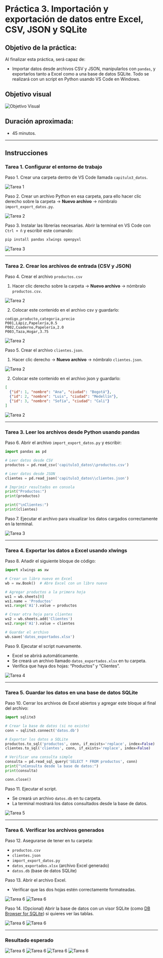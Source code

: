 
# Práctica 3. Importación y exportación de datos entre Excel, CSV, JSON y SQLite

## Objetivo de la práctica:

Al finalizar esta práctica, será capaz de:
- Importar datos desde archivos CSV y JSON, manipularlos con `pandas`, y exportarlos tanto a Excel como a una base de datos SQLite. Todo se realizará con un script en Python usando VS Code en Windows.

## Objetivo visual

![Objetivo Visual](../images/cap3_objetivo.png)

## Duración aproximada:
- 45 minutos.

---

## Instrucciones

### Tarea 1. **Configurar el entorno de trabajo**

Paso 1. Crear una carpeta dentro de VS Code llamada `capitulo3_datos`.

![Tarea 1](../images/cap3_1.png)

Paso 2. Crear un archivo Python en esa carpeta, para ello hacer clic derecho sobre la carpeta → **Nuevo archivo** → nómbralo `import_export_datos.py`.

![Tarea 2](../images/cap3_2.png)

Paso 3. Instalar las librerías necesarias. Abrir la terminal en VS Code con `Ctrl + ñ` y escribir este comando:

```bash
pip install pandas xlwings openpyxl
```

![Tarea 3](../images/cap3_3.png)

---

### Tarea 2. **Crear los archivos de entrada (CSV y JSON)**

Paso 4. Crear el archivo `productos.csv`
1. Hacer clic derecho sobre la carpeta → **Nuevo archivo** → nómbralo `productos.csv`.

![Tarea 2](../images/cap3_4.png)

2. Colocar este contenido en el archivo csv y guardarlo:

```csv
codigo,producto,categoria,precio
P001,Lápiz,Papelería,0.5
P002,Cuaderno,Papelería,2.0
P003,Taza,Hogar,3.75
```

![Tarea 2](../images/cap3_5.png)

Paso 5. Crear el archivo `clientes.json`.
1. Hacer clic derecho → **Nuevo archivo** → nómbralo `clientes.json`.

![Tarea 2](../images/cap3_6.png)

2. Colocar este contenido en el archivo json y guardarlo:

```json
[
  {"id": 1, "nombre": "Ana", "ciudad": "Bogotá"},
  {"id": 2, "nombre": "Luis", "ciudad": "Medellín"},
  {"id": 3, "nombre": "Sofía", "ciudad": "Cali"}
]
```

![Tarea 2](../images/cap3_7.png)

---

### Tarea 3. **Leer los archivos desde Python usando pandas**

Paso 6. Abrir el archivo `import_export_datos.py` y escribir:

```python
import pandas as pd

# Leer datos desde CSV
productos = pd.read_csv('capitulo3_datos\\productos.csv')

# Leer datos desde JSON
clientes = pd.read_json('capitulo3_datos\\clientes.json')

# Imprimir resultados en consola
print("Productos:")
print(productos)

print("\nClientes:")
print(clientes)
```

Paso 7. Ejecutar el archivo para visualizar los datos cargados correctamente en la terminal.

![Tarea 3](../images/cap3_8.png)

---

### Tarea 4. **Exportar los datos a Excel usando xlwings**

Paso 8. Añadir el siguiente bloque de código:

```python
import xlwings as xw

# Crear un libro nuevo en Excel
wb = xw.Book()  # Abre Excel con un libro nuevo

# Agregar productos a la primera hoja
ws1 = wb.sheets[0]
ws1.name = 'Productos'
ws1.range('A1').value = productos

# Crear otra hoja para clientes
ws2 = wb.sheets.add('Clientes')
ws2.range('A1').value = clientes

# Guardar el archivo
wb.save('datos_exportados.xlsx')
```

Paso 9. Ejecutar el script nuevamente.
- Excel se abrirá automáticamente.
- Se creará un archivo llamado `datos_exportados.xlsx` en tu carpeta.
- Verifica que haya dos hojas: “Productos” y “Clientes”.

![Tarea 4](../images/cap3_9.png)

---

### Tarea 5. **Guardar los datos en una base de datos SQLite**

Paso 10. Cerrar los archivos de Excel abiertos y agregar este bloque al final del archivo:

```python
import sqlite3

# Crear la base de datos (si no existe)
conn = sqlite3.connect('datos.db')

# Exportar los datos a SQLite
productos.to_sql('productos', conn, if_exists='replace', index=False)
clientes.to_sql('clientes', conn, if_exists='replace', index=False)

# Verificar una consulta simple
consulta = pd.read_sql_query('SELECT * FROM productos', conn)
print("\nConsulta desde la base de datos:")
print(consulta)

conn.close()
```

Paso 11. Ejecutar el script.
- Se creará un archivo `datos.db` en tu carpeta.
- La terminal mostrará los datos consultados desde la base de datos.

![Tarea 5](../images/cap3_10.png)

---

### Tarea 6. **Verificar los archivos generados**

Paso 12. Asegurarse de tener en tu carpeta:

- `productos.csv`  
- `clientes.json`  
- `import_export_datos.py`  
- `datos_exportados.xlsx` (archivo Excel generado)  
- `datos.db` (base de datos SQLite)

Paso 13. Abrir el archivo Excel.
- Verificar que las dos hojas estén correctamente formateadas.

![Tarea 6](../images/cap3_11.png)
![Tarea 6](../images/cap3_12.png)

Paso 14. (Opcional) Abrir la base de datos con un visor SQLite (como [DB Browser for SQLite](https://sqlitebrowser.org/)) si quieres ver las tablas.

![Tarea 6](../images/cap3_13.png)
![Tarea 6](../images/cap3_14.png)

---

### Resultado esperado

![Tarea 6](../images/cap3_11.png)
![Tarea 6](../images/cap3_12.png)
![Tarea 6](../images/cap3_13.png)
![Tarea 6](../images/cap3_14.png)
